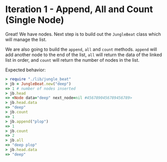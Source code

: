 # Iteration 1 - Append, All and Count (Single Node)

Great! We have nodes. Next step is to build out the `JungleBeat` class which will manage the list.

We are also going to build the `append`, `all` and `count` methods. `append` will add another node to the end of the list, `all` will return the data of the linked list in order, and `count` will return the number of nodes in the list.

Expected behavior:

```ruby
> require "./lib/jungle_beat"
> jb = JungleBeat.new("deep")
=> 1 # number of nodes inserted
> jb.head
=> <Node data="deep" next_node=nil #4567890456789456789>
> jb.head.data
=> "deep"
> jb.count
=> 1
> jb.append("plop")
=> 1
> jb.count
=> 2
> jb.all
=> "deep plop"
> jb.head.data
=> "deep"
```